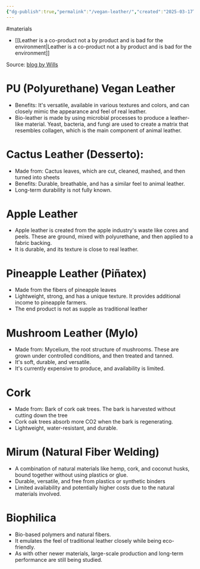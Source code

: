 ```yaml
---
{"dg-publish":true,"permalink":"/vegan-leather/","created":"2025-03-17T12:51:54.232+00:00","updated":"2025-09-29T00:31:54.180+01:00"}
---
```


#materials 

- [[Leather is a co-product not a by product and is bad for the environment\|Leather is a co-product not a by product and is bad for the environment]]

Source: [blog by Wills](https://wills-vegan-shoes.com/blogs/our-journal/a-deep-dive-into-the-world-of-vegan-leather-explore-the-innovative-alternatives)
# PU (Polyurethane) Vegan Leather
- Benefits: It's versatile, available in various textures and colors, and can closely mimic the appearance and feel of real leather.
- Bio-leather is made by using microbial processes to produce a leather-like material. Yeast, bacteria, and fungi are used to create a matrix that resembles collagen, which is the main component of animal leather.
# Cactus Leather (Desserto):
- Made from: Cactus leaves, which are cut, cleaned, mashed, and then turned into sheets
- Benefits: Durable, breathable, and has a similar feel to animal leather.
- Long-term durability is not fully known.
# Apple Leather
- Apple leather is created from the apple industry's waste like cores and peels. These are ground, mixed with polyurethane, and then applied to a fabric backing.
- It is durable, and its texture is close to real leather.
# Pineapple Leather (Piñatex)
- Made from the fibers of pineapple leaves
- Lightweight, strong, and has a unique texture. It provides additional income to pineapple farmers.
- The end product is not as supple as traditional leather
# Mushroom Leather (Mylo)
- Made from: Mycelium, the root structure of mushrooms. These are grown under controlled conditions, and then treated and tanned.
- It's soft, durable, and versatile.
- It's currently expensive to produce, and availability is limited.
# Cork
- Made from: Bark of cork oak trees. The bark is harvested without cutting down the tree
- Cork oak trees absorb more CO2 when the bark is regenerating.
- Lightweight, water-resistant, and durable.
# Mirum (Natural Fiber Welding)
- A combination of natural materials like hemp, cork, and coconut husks, bound together without using plastics or glue.
- Durable, versatile, and free from plastics or synthetic binders
- Limited availability and potentially higher costs due to the natural materials involved.
# Biophilica
- Bio-based polymers and natural fibers.
- It emulates the feel of traditional leather closely while being eco-friendly.
- As with other newer materials, large-scale production and long-term performance are still being studied.

